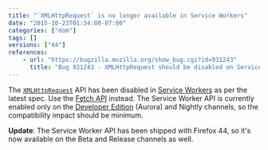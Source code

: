 ```yaml
---
title: "`XMLHttpRequest` is no longer available in Service Workers"
date: "2015-10-23T01:34:00-07:00"
categories: ["dom"]
tags: []
versions: ["44"]
references:
    - url: "https://bugzilla.mozilla.org/show_bug.cgi?id=931243"
      title: "Bug 931243 - XMLHttpRequest should be disabled on ServiceWorkers"
---
```

The [`XMLHttpRequest`](https://developer.mozilla.org/en-US/docs/Web/API/XMLHttpRequest) API has been disabled in [Service Workers](https://developer.mozilla.org/en-US/docs/Web/API/Service_Worker_API) as per the latest spec. Use the [Fetch API](https://developer.mozilla.org/en-US/docs/Web/API/Fetch_API) instead. The Service Worker API is currently enabled only on the [Developer Edition](https://www.mozilla.org/firefox/developer/) (Aurora) and Nightly channels, so the compatibility impact should be minimum.

**Update**: The Service Worker API has been shipped with Firefox 44, so it's now available on the Beta and Release channels as well.
